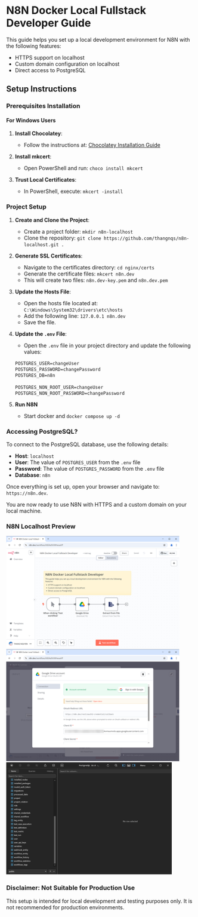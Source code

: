# N8N Docker Local Fullstack Developer Guide

This guide helps you set up a local development environment for N8N with the following features:
- HTTPS support on localhost
- Custom domain configuration on localhost
- Direct access to PostgreSQL

## Setup Instructions

### Prerequisites Installation

#### For Windows Users

1. **Install Chocolatey**:
   - Follow the instructions at: [Chocolatey Installation Guide](https://chocolatey.org/install)

2. **Install mkcert**:
   - Open PowerShell and run: `choco install mkcert`

3. **Trust Local Certificates**:
   - In PowerShell, execute: `mkcert -install`

### Project Setup

1. **Create and Clone the Project**:
   - Create a project folder: `mkdir n8n-localhost`
   - Clone the repository: `git clone https://github.com/thangnqs/n8n-localhost.git .`

2. **Generate SSL Certificates**:
   - Navigate to the certificates directory: `cd nginx/certs`
   - Generate the certificate files: `mkcert n8n.dev`
   - This will create two files: `n8n.dev-key.pem` and `n8n.dev.pem`

3. **Update the Hosts File**:
   - Open the hosts file located at: `C:\Windows\System32\drivers\etc\hosts`
   - Add the following line: `127.0.0.1 n8n.dev`
   - Save the file.

5. **Update the `.env` File**:
   - Open the `.env` file in your project directory and update the following values:

   ```plaintext
   POSTGRES_USER=changeUser
   POSTGRES_PASSWORD=changePassword
   POSTGRES_DB=n8n

   POSTGRES_NON_ROOT_USER=changeUser
   POSTGRES_NON_ROOT_PASSWORD=changePassword
   ```
4. **Run N8N**

   - Start docker and ```docker compose up -d```

   
### Accessing PostgreSQL?

To connect to the PostgreSQL database, use the following details:

- **Host**: `localhost`
- **User**: The value of `POSTGRES_USER` from the `.env` file
- **Password**: The value of `POSTGRES_PASSWORD` from the `.env` file
- **Database**: `n8n`

Once everything is set up, open your browser and navigate to: `https://n8n.dev`.

You are now ready to use N8N with HTTPS and a custom domain on your local machine.


### N8N Localhost Preview

<img src="screenshots/1.png" alt="N8N Workflow Editor Preview" height="300">

<img src="screenshots/2.png" alt="N8N Execution Logs Preview" height="300">

<img src="screenshots/3.png" alt="Access PostgreSQL" height="300">

### Disclaimer: Not Suitable for Production Use

This setup is intended for local development and testing purposes only. It is not recommended for production environments.